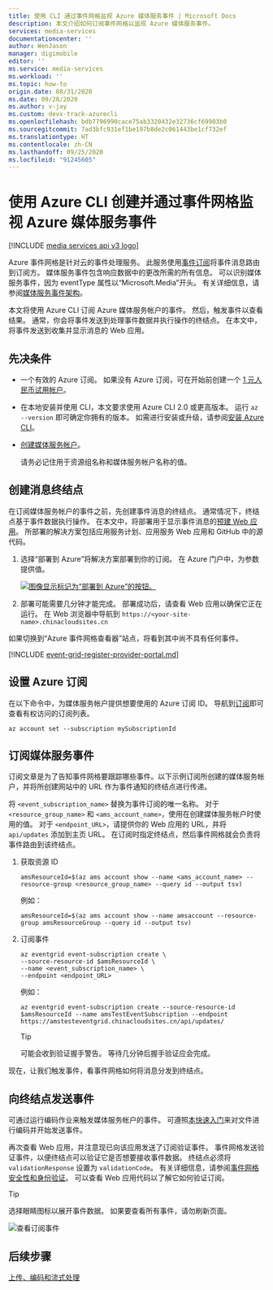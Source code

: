 ```yaml
---
title: 使用 CLI 通过事件网格监视 Azure 媒体服务事件 | Microsoft Docs
description: 本文介绍如何订阅事件网格以监视 Azure 媒体服务事件。
services: media-services
documentationcenter: ''
author: WenJason
manager: digimobile
editor: ''
ms.service: media-services
ms.workload: ''
ms.topic: how-to
origin.date: 08/31/2020
ms.date: 09/28/2020
ms.author: v-jay
ms.custom: devx-track-azurecli
ms.openlocfilehash: bdb7796990cace75ab3320432e32736cf69903b0
ms.sourcegitcommit: 7ad3bfc931ef1be197b8de2c061443be1cf732ef
ms.translationtype: HT
ms.contentlocale: zh-CN
ms.lasthandoff: 09/25/2020
ms.locfileid: "91245605"
---
```

# <a name="create-and-monitor-media-services-events-with-event-grid-using-the-azure-cli"></a>使用 Azure CLI 创建并通过事件网格监视 Azure 媒体服务事件

[!INCLUDE [media services api v3 logo](./includes/v3-hr.md)]

Azure 事件网格是针对云的事件处理服务。 此服务使用[事件订阅](../../event-grid/concepts.md#event-subscriptions)将事件消息路由到订阅方。 媒体服务事件包含响应数据中的更改所需的所有信息。 可以识别媒体服务事件，因为 eventType 属性以“Microsoft.Media”开头。 有关详细信息，请参阅[媒体服务事件架构](media-services-event-schemas.md)。

本文将使用 Azure CLI 订阅 Azure 媒体服务帐户的事件。 然后，触发事件以查看结果。 通常，你会将事件发送到处理事件数据并执行操作的终结点。 在本文中，将事件发送到收集并显示消息的 Web 应用。

## <a name="prerequisites"></a>先决条件

- 一个有效的 Azure 订阅。 如果没有 Azure 订阅，可在开始前创建一个 [1 元人民币试用帐户](https://wd.azure.cn/pricing/1rmb-trial-full)。
- 在本地安装并使用 CLI，本文要求使用 Azure CLI 2.0 或更高版本。 运行 `az --version` 即可确定你拥有的版本。 如需进行安装或升级，请参阅[安装 Azure CLI](/cli/install-azure-cli)。 

- [创建媒体服务帐户](./create-account-howto.md)。

    请务必记住用于资源组名称和媒体服务帐户名称的值。

## <a name="create-a-message-endpoint"></a>创建消息终结点

在订阅媒体服务帐户的事件之前，先创建事件消息的终结点。 通常情况下，终结点基于事件数据执行操作。 在本文中，将部署用于显示事件消息的[预建 Web 应用](https://github.com/Azure-Samples/azure-event-grid-viewer)。 所部署的解决方案包括应用服务计划、应用服务 Web 应用和 GitHub 中的源代码。

1. 选择“部署到 Azure”将解决方案部署到你的订阅。 在 Azure 门户中，为参数提供值。

   [![图像显示标记为“部署到 Azure”的按钮。](https://azuredeploy.net/deploybutton.png)](https://portal.azure.cn/#create/Microsoft.Template/uri/https%3A%2F%2Fraw.githubusercontent.com%2FAzure-Samples%2Fazure-event-grid-viewer%2Fmaster%2Fazuredeploy.json)

1. 部署可能需要几分钟才能完成。 部署成功后，请查看 Web 应用以确保它正在运行。 在 Web 浏览器中导航到 `https://<your-site-name>.chinacloudsites.cn`

如果切换到“Azure 事件网格查看器”站点，将看到其中尚不具有任何事件。
   
[!INCLUDE [event-grid-register-provider-portal.md](../../../includes/event-grid-register-provider-portal.md)]

## <a name="set-the-azure-subscription"></a>设置 Azure 订阅

在以下命令中，为媒体服务帐户提供想要使用的 Azure 订阅 ID。 导航到[订阅](https://portal.azure.cn/#blade/Microsoft_Azure_Billing/SubscriptionsBlade)即可查看有权访问的订阅列表。

```azurecli
az account set --subscription mySubscriptionId
```

## <a name="subscribe-to-media-services-events"></a>订阅媒体服务事件

订阅文章是为了告知事件网格要跟踪哪些事件。以下示例订阅所创建的媒体服务帐户，并将所创建网站中的 URL 作为事件通知的终结点进行传递。 

将 `<event_subscription_name>` 替换为事件订阅的唯一名称。 对于 `<resource_group_name>` 和 `<ams_account_name>`，使用在创建媒体服务帐户时使用的值。 对于 `<endpoint_URL>`，请提供你的 Web 应用的 URL，并将 `api/updates` 添加到主页 URL。 在订阅时指定终结点，然后事件网格就会负责将事件路由到该终结点。 

1. 获取资源 ID

    ```azurecli
    amsResourceId=$(az ams account show --name <ams_account_name> --resource-group <resource_group_name> --query id --output tsv)
    ```

    例如：

    ```
    amsResourceId=$(az ams account show --name amsaccount --resource-group amsResourceGroup --query id --output tsv)
    ```

2. 订阅事件

    ```azurecli
    az eventgrid event-subscription create \
    --source-resource-id $amsResourceId \
    --name <event_subscription_name> \
    --endpoint <endpoint_URL>
    ```

    例如：

    ```
    az eventgrid event-subscription create --source-resource-id $amsResourceId --name amsTestEventSubscription --endpoint https://amstesteventgrid.chinacloudsites.cn/api/updates/
    ```    

    > [!TIP]
    > 可能会收到验证握手警告。 等待几分钟后握手验证应会完成。

现在，让我们触发事件，看事件网格如何将消息分发到终结点。

## <a name="send-an-event-to-your-endpoint"></a>向终结点发送事件

可通过运行编码作业来触发媒体服务帐户的事件。 可遵照[本快速入门](stream-files-dotnet-quickstart.md)来对文件进行编码并开始发送事件。 

再次查看 Web 应用，并注意现已向该应用发送了订阅验证事件。 事件网格发送验证事件，以便终结点可以验证它是否想要接收事件数据。 终结点必须将 `validationResponse` 设置为 `validationCode`。 有关详细信息，请参阅[事件网格安全性和身份验证](../../event-grid/security-authentication.md)。 可以查看 Web 应用代码以了解它如何验证订阅。

> [!TIP]
> 选择眼睛图标以展开事件数据。 如果要查看所有事件，请勿刷新页面。

![查看订阅事件](./media/monitor-events-portal/view-subscription-event.png)

## <a name="next-steps"></a>后续步骤

[上传、编码和流式处理](stream-files-tutorial-with-api.md)

